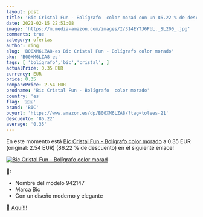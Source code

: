 ```yaml
---
layout: post
title: 'Bic Cristal Fun - Bolígrafo  color morad con un 86.22 % de descuento'
date: 2021-02-15 22:51:08
image: 'https://m.media-amazon.com/images/I/314EYTJ6FbL._SL200_.jpg'
comments: true
category: ofertas
author: ring
slug: 'B00XM6LZA8-es Bic Cristal Fun - Bolígrafo color morado'
sku: 'B00XM6LZA8-es'
tags: [ 'bolígrafo','bic','cristal', ]
actualPrice: 0.35 EUR
currency: EUR
price: 0.35
comparePrice: 2.54 EUR
prodname: 'Bic Cristal Fun - Bolígrafo  color morado'
country: 'es'
flag: '🇪🇸'
brand: 'BIC'
buyurl: 'https://www.amazon.es/dp/B00XM6LZA8/?tag=tolees-21'
descuento: '86.22'
average: '0.35'
---
```


En este momento está [Bic Cristal Fun - Bolígrafo  color morado](https://www.amazon.es/dp/B00XM6LZA8/?tag=tolees-21) a 0.35 EUR (original: 2.54 EUR) (86.22 %  de descuento) en el siguiente enlace!

[![Bic Cristal Fun - Bolígrafo  color morad](https://m.media-amazon.com/images/I/314EYTJ6FbL._SL200_.jpg)](https://www.amazon.es/dp/B00XM6LZA8/?tag=tolees-21)

🔎:

- Nombre del modelo 942147
- Marca Bic
- Con un diseño moderno y elegante

[🛒 Aquí!!!](https://www.amazon.es/dp/B00XM6LZA8/?tag=tolees-21)

